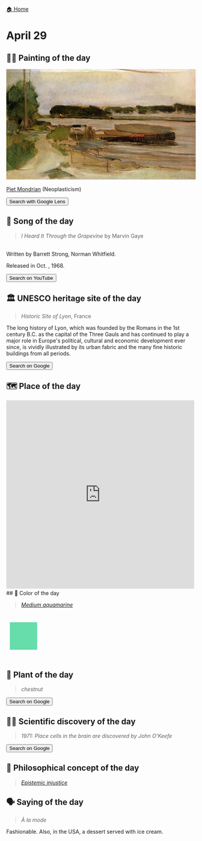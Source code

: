 
[🏠 Home](../../index.md)

# April 29

## 🧑‍🎨 Painting of the day

<img width="600" src="../img/Piet_Mondrian_2.jpg">

[Piet Mondrian](https://en.wikipedia.org/wiki/Piet_Mondrian) (Neoplasticism)

<button class="btn btn-success"
onclick=" window.open('https://lens.google.com/uploadbyurl?url=https://iretes.github.io/one-a-day/data/img/Piet_Mondrian_2.jpg','_blank')">
Search with Google Lens
</button>

## 🎼 Song of the day

> *I Heard It Through the Grapevine*
by Marvin Gaye

<br />Written by Barrett Strong, Norman Whitfield.

Released in Oct. , 1968.

<button class="btn btn-success"
onclick=" window.open('http://www.youtube.com/search?q=I Heard It Through the Grapevine by Marvin Gaye','_blank')">
Search on YouTube
</button>

## 🏛️ UNESCO heritage site of the day

> *Historic Site of Lyon*, France

<p>The long history of Lyon, which was founded by the Romans in the 1st century B.C. as the capital of the Three Gauls and has continued to play a major role in Europe's political, cultural and economic development ever since, is vividly illustrated by its urban fabric and the many fine historic buildings from all periods.</p>

<button class="btn btn-success"
onclick=" window.open('http://www.google.com/search?q=Historic Site of Lyon','_blank')">
Search on Google
</button>

## 🗺️ Place of the day

<iframe
src="https://www.mapcrunch.com"
name="mapcrunch"
width="500"
height="500"
allowTransparency="true"
scrolling="no"
frameborder="0"
>
</iframe>
## 🎨 Color of the day

> *[Medium aquamarine](https://en.wikipedia.org/wiki/Aquamarine_(color))*

<div style="color:#66DDAA; font-size: 100px;">&#9632;</div>

## 🌿 Plant of the day

> *chestnut*

<button class="btn btn-success"
onclick=" window.open('http://www.google.com/search?q=chestnut','_blank')">
Search on Google
</button>

## 🧑‍🔬 Scientific discovery of the day

> *1971: Place cells in the brain are discovered by John O'Keefe*

<button class="btn btn-success"
onclick=" window.open('http://www.google.com/search?q=1971: Place cells in the brain are discovered by John O Keefe','_blank')"> 
Search on Google
</button>

## 💭 Philosophical concept of the day

> *[Epistemic injustice](https://en.wikipedia.org/wiki/Epistemic_injustice)*

## 🗣️ Saying of the day

> *À la mode*

Fashionable. Also, in the USA, a dessert served with ice cream.
